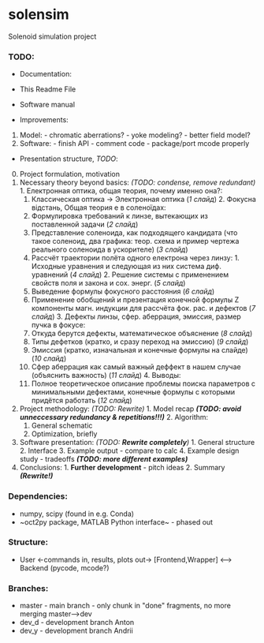 # solensim
Solenoid simulation project

### TODO:
 - Documentation:
  - This Readme File
  - Software manual

 - Improvements:
  1. Model:
    - chromatic aberrations?
    - yoke modeling?
    - better field model?
  2. Software:
    - finish API
    - comment code
    - package/port mcode properly

 - Presentation structure, _TODO_:
  0. Project formulation, motivation
  1. Necessary theory beyond basics: _(TODO: condense, remove redundant)_
    1. Електронная оптика, общая теория, почему именно она?:
       1. Классическая оптика -> Электронная оптика (_1 слайд_)
    2. Фокусна відстань, Общая теория e в соленоїдах:
       1. Формулировка требований к линзе, вытекающих из поставленной задачи (_2 слайд_)
       2. Представление соленоида, как подходящего кандидата (что такое соленоид, два графика: теор. схема и пример чертежа реального соленоида в ускорителе) (_3 слайд_)
       3. Рассчёт траектории полёта одного електрона через линзу:
         1. Исходные уравнения и следующая из них система диф. уравнений (_4 слайд_)
         2. Решение системы с применением свойств поля и закона и сох. энерг. (_5 слайд_)
       4. Выведение формулы фокусного расстояния (_6 слайд_)
       5. Применение обобщений и презентация конечной формулы Z компоненты магн. индукции для рассчёта фок. рас. и дефектов (_7 слайд_)
    3. Дефекты линзы, сфер. аберрация, эмиссия, размер пучка в фокусе:
       1. Откуда берутся дефекты, математическое объяснение (_8 слайд_)
       2. Типы дефетков (кратко, и сразу переход на эмиссию) (_9 слайд_)
       3. Эмиссия (кратко, изначальная и конечные формулы на слайде) (_10 слайд_)
       4. Сфер аберрация как самый важный деффект в нашем случае (объяснить важность) (_11 слайд_)
    4. Выводы:
       1. Полное теоретическое описание проблемы поиска параметров с минимальными дефектами, конечные формулы с которыми придётся работать (_12 слайд_)
  2. Project methodology: _(TODO: Rewrite)_
    1. Model recap **_(TODO: avoid unneccessary redundancy & repetitions!!!)_**
    2. Algorithm:
       1. General schematic
       2. Optimization, briefly
  3. Software presentation: _(TODO: **Rewrite completely**)_
    1. General structure
    2. Interface
    3. Example output - compare to calc
    4. Example design study - tradeoffs **_(TODO: more different examples)_**
  4. Conclusions:
    1. **Further development** - pitch ideas
    2. Summary **_(Rewrite!)_**


### Dependencies:
 - numpy, scipy (found in e.g. Conda)
 - ~oct2py package, MATLAB Python interface~ - phased out

### Structure:
 - User <-commands in, results, plots out-> [Frontend,Wrapper] <--> Backend (pycode, mcode?)

### Branches:
 - master - main branch - only chunk in "done" fragments, no more merging master-->dev
 - dev_d - development branch Anton
 - dev_y - development branch Andrii
